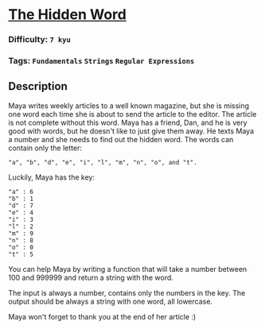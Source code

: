 # [The Hidden Word](https://www.codewars.com/kata/5906a218dfeb0dbb52000005)

### Difficulty: `7 kyu`

### Tags: `Fundamentals` `Strings` `Regular Expressions`

## Description

Maya writes weekly articles to a well known magazine, but she is missing one word each time she is about to send the article to the editor. The article is not complete without this word. Maya has a friend, Dan, and he is very good with words, but he doesn't like to just give them away. He texts Maya a number and she needs to find out the hidden word. The words can contain only the letter:

```
"a", "b", "d", "e", "i", "l", "m", "n", "o", and "t".
```

Luckily, Maya has the key:

```
"a" : 6
"b" : 1 
"d" : 7
"e" : 4
"i" : 3
"l" : 2
"m" : 9
"n" : 8
"o" : 0
"t" : 5
```

You can help Maya by writing a function that will take a number between 100 and 999999 and return a string with the word.

The input is always a number, contains only the numbers in the key. The output should be always a string with one word, all lowercase.

Maya won't forget to thank you at the end of her article :)